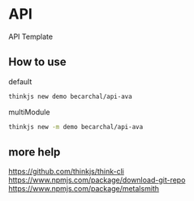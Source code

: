 # API

API Template

## How to use

default
```sh
thinkjs new demo becarchal/api-ava
```
multiModule 
```sh
thinkjs new -m demo becarchal/api-ava
```

## more help

https://github.com/thinkjs/think-cli
https://www.npmjs.com/package/download-git-repo
https://www.npmjs.com/package/metalsmith
